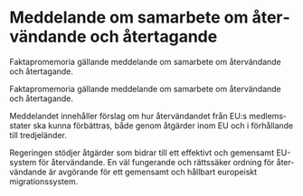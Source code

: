 # Meddelande om samarbete om åter­vän­dande och åter­tagande

Faktapromemoria gällande med­delande om sam­arbete om åter­vän­dande och åter­tagande.

Faktapromemoria gällande med­delande om sam­arbete om åter­vän­dande och åter­tagande.

Meddelandet inne­håller för­slag om hur åter­vän­dandet från EU:s medlems­stater ska kunna för­bättras, både genom åtgärder inom EU och i förhål­lande till tredje­länder.

Regeringen stödjer åtgärder som bidrar till ett effektivt och gemen­samt EU-system för åter­vändande. En väl funge­rande och rätts­säker ordning för åter­vän­dande är avgörande för ett gemen­samt och hållbart europeiskt migrations­system.
